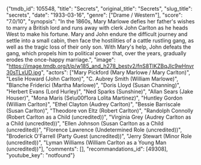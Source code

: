 {"tmdb_id": 105548, "title": "Secrets", "original_title": "Secrets", "slug_title": "secrets", "date": "1933-03-16", "genre": ["Drame / Western"], "score": "7.0/10", "synopsis": "In the 1860s, Mary Marlowe defies her father's wishes to marry a British lord and runs away with clerk John Carlton as he heads West to make his fortune. Mary and John endure the difficult journey and settle into a small cabin, then face the hostilities of a cattle rustling gang, as well as the tragic loss of their only son. With Mary's help, John defeats the gang, which propels him to political power that, over the years, gradually erodes the once-happy marriage.", "image": "https://image.tmdb.org/t/p/w185_and_h278_bestv2/fnS8TlKZBqJIc9wHnvr30sTLxUD.jpg", "actors": ["Mary Pickford (Mary Marlowe / Mary Carlton)", "Leslie Howard (John Carlton)", "C. Aubrey Smith (William Marlowe)", "Blanche Friderici (Martha Marlowe)", "Doris Lloyd (Susan Channing)", "Herbert Evans (Lord Hurley)", "Ned Sparks (Sunshine)", "Allan Sears (Jake Houser)", "Mona Maris (Se\u00f1ora Lolita Martinez)", "Huntley Gordon (William Carlton)", "Ethel Clayton (Audrey Carlton)", "Bessie Barriscale (Susan Carlton)", "Theodore von Eltz (Robert Carlton)", "Randolph Connolly (Robert Carlton as a Child (uncredited))", "Virginia Grey (Audrey Carlton as a Child (uncredited))", "Ellen Johnson (Susan Carlton as a Child (uncredited))", "Florence Lawrence (Undetermined Role (uncredited))", "Broderick O'Farrell (Party Guest (uncredited))", "Jerry Stewart (Minor Role (uncredited))", "Lyman Williams (William Carlton as a Young Man (uncredited))"], "comments": [], "recommandations_id": [49308], "youtube_key": "notfound"}